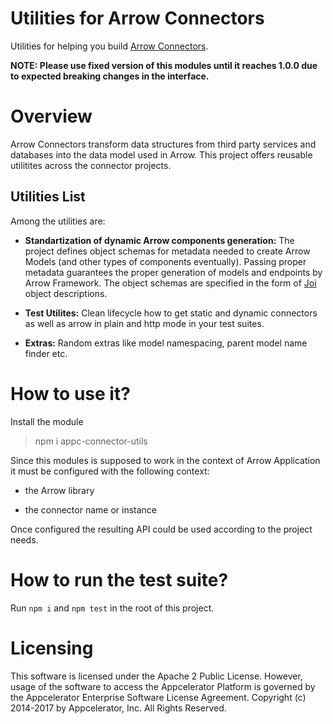 # Utilities for Arrow Connectors

Utilities for helping you build [Arrow Connectors](http://docs.appcelerator.com/platform/latest/#!/guide/Arrow_Connectors).

**NOTE: Please use fixed version of this modules until it reaches 1.0.0 due to expected breaking changes in the interface.**

# Overview

Arrow Connectors transform data structures from third party services and databases into the data model used in Arrow. This project offers reusable utilitites across the connector projects. 

## Utilities List

Among the utilities are:

* **Standartization of dynamic Arrow components generation:** The project defines object schemas for metadata needed to create Arrow Models (and other types of components eventually). Passing proper metadata guarantees the proper generation of models and endpoints by Arrow Framework. The object schemas are specified in the form of [Joi](https://github.com/hapijs/joi) object descriptions.

* **Test Utilites:** Clean lifecycle how to get static and dynamic connectors as well as arrow in plain and http mode in your test suites.

* **Extras:** Random extras like model namespacing, parent model name finder etc.

# How to use it?

Install the module

> npm i appc-connector-utils

Since this modules is supposed to work in the context of Arrow Application it must be configured with the following context:

* the Arrow library

* the connector name or instance

Once configured the resulting API could be used according to the project needs.


# How to run the test suite?

Run `npm i` and `npm test` in the root of this project.

# Licensing

This software is licensed under the Apache 2 Public License. However, usage of the software to access the Appcelerator Platform is governed by the Appcelerator Enterprise Software License Agreement. Copyright (c) 2014-2017 by Appcelerator, Inc. All Rights Reserved.